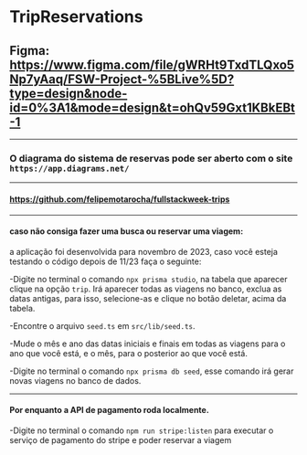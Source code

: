# TripReservations

## Figma: https://www.figma.com/file/gWRHt9TxdTLQxo5Np7yAaq/FSW-Project-%5BLive%5D?type=design&node-id=0%3A1&mode=design&t=ohQv59Gxt1KBkEBt-1

------------------------
### O diagrama do sistema de reservas pode ser aberto com o site `https://app.diagrams.net/`

------------------------

#### https://github.com/felipemotarocha/fullstackweek-trips

------------------------

#### caso não consiga fazer uma busca ou reservar uma viagem:
a aplicação foi desenvolvida para novembro de 2023, caso você esteja testando o código depois de 11/23
faça o seguinte:

-Digite no terminal o comando `npx prisma studio`, na tabela que aparecer clique na opção `trip`. Irá aparecer todas as viagens no banco, exclua as datas antigas, para isso, selecione-as e clique no botão deletar, acima da tabela.

-Encontre o arquivo `seed.ts` em `src/lib/seed.ts`.

-Mude o mês e ano das datas iniciais e finais em todas as viagens para o ano que você está, e o mês, para o posterior ao que você está.

-Digite no terminal o comando `npx prisma db seed`, esse comando irá gerar novas viagens no banco de dados.

------------------------

#### Por enquanto a API de pagamento roda localmente.
-Digite no terminal o comando `npm run stripe:listen` para executar o serviço de pagamento do stripe e poder reservar a viagem


